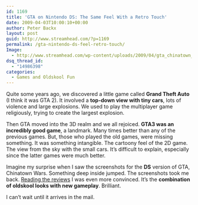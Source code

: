 ```yaml
---
id: 1169
title: 'GTA on Nintendo DS: The Same Feel With a Retro Touch'
date: 2009-04-03T10:00:10+00:00
author: Peter Backx
layout: post
guid: http://www.streamhead.com/?p=1169
permalink: /gta-nintendo-ds-feel-retro-touch/
Image:
  - http://www.streamhead.com/wp-content/uploads/2009/04/gta_chinatown_wars.png
dsq_thread_id:
  - "14986398"
categories:
  - Games and Oldskool Fun
---
```

Quite some years ago, we discovered a little game called **Grand Theft Auto** (I think it was GTA 2). It involved a **top-down view with tiny cars**, lots of violence and large explosions. We used to play the multiplayer game religiously, trying to create the largest explosion.

Then GTA moved into the 3D realm and we all rejoiced. **GTA3 was an incredibly good game**, a landmark. Many times better than any of the previous games. But, those who played the old games, were missing something. It was something intangible. The cartoony feel of the 2D game. The view from the sky with the small cars. It&#8217;s difficult to explain, especially since the latter games were much better.

Imagine my surprise when I saw the screenshots for the **DS** version of GTA, Chinatown Wars. Something deep inside jumped. The screenshots took me back. <a title="GTA Chinatown review on Gamespot" href="http://www.gamespot.com/ds/action/grandtheftautochinatownwars/index.html" target="_blank">Reading the reviews</a> I was even more convinced. It&#8217;s the **combination of oldskool looks with new gameplay**. Brilliant.

I can&#8217;t wait until it arrives in the mail.



<!-- AddThis Advanced Settings generic via filter on the_content -->

<!-- AddThis Share Buttons generic via filter on the_content -->